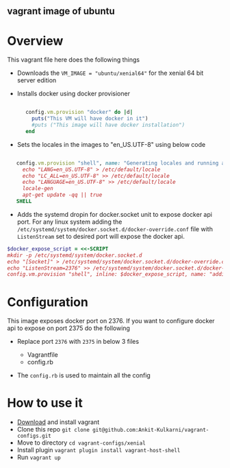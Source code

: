 ## vagrant image of ubuntu 


# Overview 
This vagrant file here does the following things

* Downloads the `VM_IMAGE = "ubuntu/xenial64"`  for the xenial 64 bit server edition 

* Installs docker using docker provisioner 

``` ruby 

      config.vm.provision "docker" do |d|
        puts("This VM will have docker in it")
        #puts ("This image will have docker installation")
      end
```

* Sets the locales in the images to "en_US.UTF-8" using below code 

``` ruby 

   config.vm.provision "shell", name: "Generating locales and running apt-get update",  inline: <<-SHELL
     echo "LANG=en_US.UTF-8" > /etc/default/locale
     echo "LC_ALL=en_US.UTF-8" >> /etc/default/locale
     echo "LANGUAGE=en_US.UTF-8" >> /etc/default/locale
     locale-gen
     apt-get update -qq || true
   SHELL
```

* Adds the systemd dropin for docker.socket unit to expose docker api port. For any linux system adding the `/etc/systemd/system/docker.socket.d/docker-override.conf` file with `ListenStream` set to desired port will expose the docker api. 

``` ruby 
$docker_expose_script = <<-SCRIPT
mkdir -p /etc/systemd/system/docker.socket.d
echo "[Socket]" > /etc/systemd/system/docker.socket.d/docker-override.conf
echo "ListenStream=2376" >> /etc/systemd/system/docker.socket.d/docker-override.conf
config.vm.provision "shell", inline: $docker_expose_script, name: "adding docker dropin systemd unit modification"
``` 

# Configuration 

This image exposes docker port on 2376. If you want to configure docker api to expose on port 2375 do the following

* Replace port `2376` with `2375` in below 3 files

  - Vagrantfile
  - config.rb 


* The `config.rb` is used to maintain all the config 

# How to use it 

* [Download](https://www.vagrantup.com/downloads.html) and install vagrant
* Clone this repo `git clone git@github.com:Ankit-Kulkarni/vagrant-configs.git` 
* Move to directory `cd vagrant-configs/xenial`
* Install plugin `vagrant plugin install vagrant-host-shell`
* Run `vagrant up`

